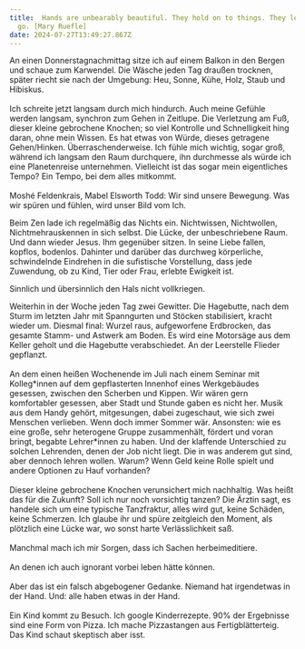 ```yaml
---
title: ﻿ Hands are unbearably beautiful. They hold on to things. They let things
  go. [Mary Ruefle]
date: 2024-07-27T13:49:27.867Z
---
```

An einen Donnerstagnachmittag sitze ich auf einem Balkon in den Bergen und schaue zum Karwendel. Die Wäsche jeden Tag draußen trocknen, später riecht sie nach der Umgebung: Heu, Sonne, Kühe, Holz, Staub und Hibiskus.\
\
Ich schreite jetzt langsam durch mich hindurch. Auch meine Gefühle werden langsam, synchron zum Gehen in Zeitlupe. Die Verletzung am Fuß, dieser kleine gebrochene Knochen; so viel Kontrolle und Schnelligkeit hing daran, ohne mein Wissen. Es hat etwas von Würde, dieses getragene Gehen/Hinken. Überraschenderweise. Ich fühle mich wichtig, sogar groß, während ich langsam den Raum durchquere, ihn durchmesse als würde ich eine Planetenreise unternehmen. Vielleicht ist das sogar mein eigentliches Tempo? Ein Tempo, bei dem alles mitkommt.\
\
Moshé Feldenkrais, Mabel Elsworth Todd: Wir sind unsere Bewegung. Was wir spüren und fühlen, wird unser Bild vom Ich.

Beim Zen lade ich regelmäßig das Nichts ein. Nichtwissen, Nichtwollen, Nichtmehrauskennen in sich selbst. Die Lücke, der unbeschriebene Raum. Und dann wieder Jesus. Ihm gegenüber sitzen. In seine Liebe fallen, kopflos, bodenlos. Dahinter und darüber das durchweg körperliche, schwindelnde Eindrehen in die sufistische Vorstellung, dass jede Zuwendung, ob zu Kind, Tier oder Frau, erlebte Ewigkeit ist. 

Sinnlich und übersinnlich den Hals nicht vollkriegen. 

Weiterhin in der Woche jeden Tag zwei Gewitter. Die Hagebutte, nach dem Sturm im letzten Jahr mit Spanngurten und Stöcken stabilisiert, kracht wieder um. Diesmal final: Wurzel raus, aufgeworfene Erdbrocken, das gesamte Stamm- und Astwerk am Boden. Es wird eine Motorsäge aus dem Keller geholt und die Hagebutte verabschiedet. An der Leerstelle Flieder gepflanzt.\
\
An dem einen heißen Wochenende im Juli nach einem Seminar mit Kolleg\*innen auf dem gepflasterten Innenhof eines Werkgebäudes gesessen, zwischen den Scherben und Kippen. Wir wären gern komfortabler gesessen, aber Stadt und Stunde gaben es nicht her. Musik aus dem Handy gehört, mitgesungen, dabei zugeschaut, wie sich zwei Menschen verlieben. Wenn doch immer Sommer wär. Ansonsten: wie es eine große, sehr heterogene Gruppe zusammenhält, fördert und voran bringt, begabte Lehrer\*innen zu haben. Und der klaffende Unterschied zu solchen Lehrenden, denen der Job nicht liegt. Die in was anderem gut sind, aber dennoch lehren wollen. Warum? Wenn Geld keine Rolle spielt und andere Optionen zu Hauf vorhanden?\
\
Dieser kleine gebrochene Knochen verunsichert mich nachhaltig. Was heißt das für die Zukunft? Soll ich nur noch vorsichtig tanzen? Die Ärztin sagt, es handele sich um eine typische Tanzfraktur, alles wird gut, keine Schäden, keine Schmerzen. Ich glaube ihr und spüre zeitgleich den Moment, als plötzlich eine Lücke war, wo sonst harte Verlässlichkeit saß.\
\
Manchmal mach ich mir Sorgen, dass ich Sachen herbeimeditiere.\
\
An denen ich auch ignorant vorbei leben hätte können.\
\
Aber das ist ein falsch abgebogener Gedanke. Niemand hat irgendetwas in der Hand. Und: alle haben etwas in der Hand.\
\
Ein Kind kommt zu Besuch. Ich google Kinderrezepte. 90% der Ergebnisse sind eine Form von Pizza. Ich mache Pizzastangen aus Fertigblätterteig. Das Kind schaut skeptisch aber isst.